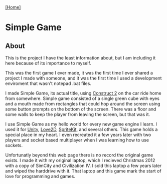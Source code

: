 [[Home]](http://orange.haus)

# Simple Game

## About
This is the project I have the least information about, but I am including it here because of its importance to myself. 

This was the first game I ever made, it was the first time I ever shared a project I made with someone, and it was the first time I used a development enviroment that wasn't notepad .bat files.

I made Simple Game, its actual title, using [Construct 2](https://www.scirra.com/construct2) on the car ride home from somewhere. Simple game consisted of a single green cube with eyes and a mouth made from rectangles that could hop around the screen using some button prompts on the bottom of the screen. There was a floor and some walls to keep the player from leaving the screen, but that was it.

I use Simple Game as my hello world for every new game engine I learn. I used it for [Unity](https://unity3d.com), [Love2D](https://love2d.org), [SpriteKit](https://developer.apple.com/spritekit/), and several others. This game holds a special place in my heart. I even recreated it a few years later with two players and socket based multiplayer when I was learning how to use sockets.

Unfortunatly beyond this web page there is no record the original game exists. I made it with my original laptop, which I recieved Christmas 2012 with a copy of SimCity and Civilization IV. I sold this laptop a few years later and wiped the harddrive with it. That laptop and this game mark the start of love for programming and games.